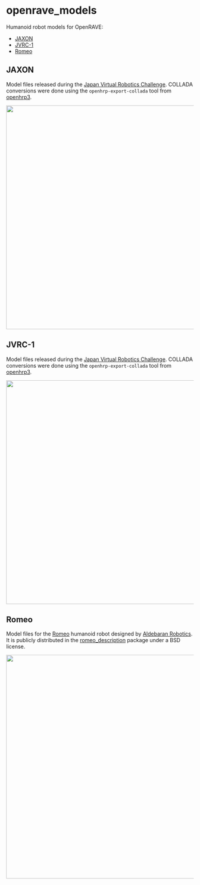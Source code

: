 # openrave\_models

Humanoid robot models for OpenRAVE:

- [JAXON](#jaxon)
- [JVRC-1](#jvrc-1)
- [Romeo](#romeo)

## JAXON

Model files released during the [Japan Virtual Robotics
Challenge](https://jvrc.org/en/download.html). COLLADA conversions were done
using the ``openhrp-export-collada`` tool from
[openhrp3](https://github.com/fkanehiro/openhrp3).

<img src="https://scaron.info/images/openrave/jaxon.png" width="600">

## JVRC-1

Model files released during the [Japan Virtual Robotics
Challenge](https://jvrc.org/en/download.html). COLLADA conversions were done
using the ``openhrp-export-collada`` tool from
[openhrp3](https://github.com/fkanehiro/openhrp3).

<img src="https://scaron.info/images/openrave/jvrc-1.png" width="600">

## Romeo

Model files for the [Romeo](http://projetromeo.com/) humanoid robot designed by
[Aldebaran Robotics](https://www.ald.softbankrobotics.com/). It is publicly
distributed in the [romeo_description](http://wiki.ros.org/romeo\_description>)
package under a BSD license.

<img src="https://scaron.info/images/openrave/romeo.png" width="600">
